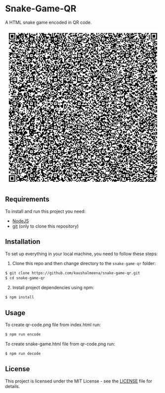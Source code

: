 # Snake-Game-QR

A HTML snake game encoded in QR code.

![QR-Code](./qr-code.png)

## Requirements

To install and run this project you need:

- [NodeJS](https://nodejs.org/ "NodeJS")
- [git](https://git-scm.com/downloads "git") (only to clone this repository)

## Installation

To set up everything in your local machine, you need to follow these steps:

1. Clone this repo and then change directory to the `snake-game-qr` folder:

```bash
$ git clone https://github.com/kaushalmeena/snake-game-qr.git
$ cd snake-game-qr
```

2. Install project dependencies using npm:

```bash
$ npm install
```

## Usage

To create qr-code.png file from index.html run:

```bash
$ npm run encode
```

To create snake-game.html file from qr-code.png run:

```bash
$ npm run decode
```

## License

This project is licensed under the MIT License - see the [LICENSE](LICENSE) file for details.
